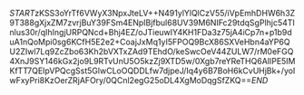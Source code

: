 $START$zKSS3oYrTf6VWyX3NpxJteLV++N491ylYlQlCzV55/iVpEmhDHW6h3Z9T388gXjxZM7zvrjBuY39FSm4ENpIBjfbul68UV39M6NIFc29tdqSgPlhjc54TInlus30r/qIhIngjURPQNcd+Bhj4EZ/oJTieuwIY4KH1FDa3z75jA4iCp7n+p1b9duA1nQoMpi0sg6KCfH5E2e2+CoajJxMq1yI5FPOQ9BcX86SXVeHbn4aYP6QU2ZIwl7Lq9ZcZbo63Kh2bVXTxZAd9TEhdO/keSwcOeV44ZULW7/rM0eFGQ4XnJ9SY146kGx2jo9L9RTvUnU5O5kzZj9XTD5w/0Xgb7reYReTHQ6AIlPE5IMKfTT7QEIpVPQcgSst5GlwCLoOQDDLfw7djpeJ/Iq4y6B7BoH6kCvUHjBk+/yoIwFxyPri8KzOerZRjAFOry/0QCnl2egG25oDL4XgMoDqgSfZKQ==$END$